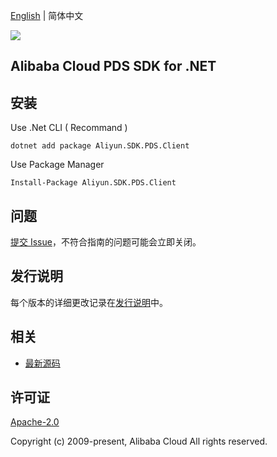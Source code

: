[English](README.md) | 简体中文

![](https://aliyunsdk-pages.alicdn.com/icons/AlibabaCloud.svg)

## Alibaba Cloud PDS SDK for .NET


## 安装

Use .Net CLI ( Recommand )

    dotnet add package Aliyun.SDK.PDS.Client

Use Package Manager

    Install-Package Aliyun.SDK.PDS.Client

## 问题
[提交 Issue](https://github.com/aliyun/alibabacloud-pds-sdk/issues/new)，不符合指南的问题可能会立即关闭。

## 发行说明
每个版本的详细更改记录在[发行说明](./ChangeLog.md)中。

## 相关
* [最新源码](https://github.com/aliyun/alibabacloud-pds-sdk/tree/master/pds/csharp/core)

## 许可证
[Apache-2.0](http://www.apache.org/licenses/LICENSE-2.0)

Copyright (c) 2009-present, Alibaba Cloud All rights reserved.

